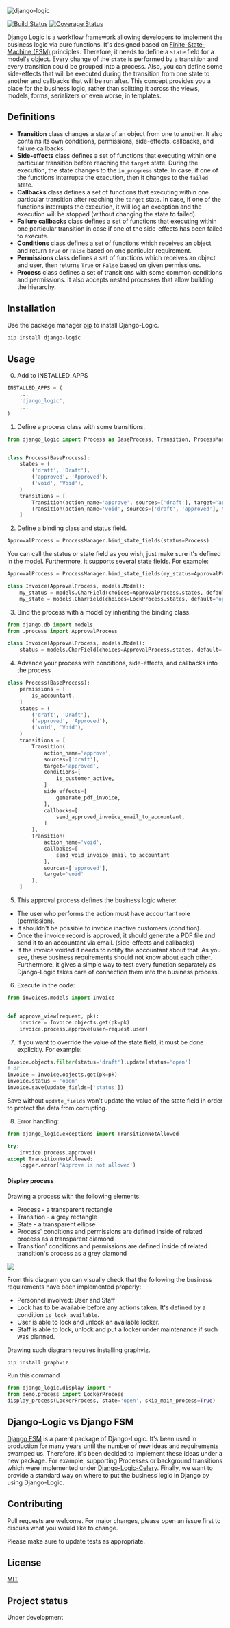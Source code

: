 ![django-logic](https://user-images.githubusercontent.com/6745569/87846635-dabb1500-c903-11ea-9fae-f1960dd2f82d.png)

[![Build Status](https://travis-ci.org/Borderless360/django-logic.svg?branch=master)](https://travis-ci.org/Borderless360/django-logic) 
[![Coverage Status](https://coveralls.io/repos/github/Borderless360/django-logic/badge.svg?branch=master)](https://coveralls.io/github/Borderless360/django-logic?branch=master)
     
Django Logic is a workflow framework allowing developers to implement the business logic via pure functions. 
It's designed based on [Finite-State-Machine (FSM)](https://en.wikipedia.org/wiki/Finite-state_machine) principles. 
Therefore, it needs to define a `state` field for a model's object. Every change of the `state` is performed by a 
transition and every transition could be grouped into a process. Also, you can define some side-effects that will be
executed during the transition from one state to another and callbacks that will be run after. 
This concept provides you a place for the business logic, rather than splitting it across the views, models, forms, 
serializers or even worse, in templates. 

## Definitions 
- **Transition** class changes a state of an object from one to another. It also contains its own conditions,
 permissions, side-effects, callbacks, and failure callbacks. 
- **Side-effects** class defines a set of functions that executing within one particular transition
 before reaching the `target` state. During the execution, the state changes to the `in_progress` state.
 In case, if one of the functions interrupts the execution, then it changes to the `failed` state.
- **Callbacks** class defines a set of functions that executing within one particular transition
 after reaching the `target` state. In case, if one of the functions interrupts the execution, it will log
 an exception and the execution will be stopped (without changing the state to failed). 
- **Failure callbacks** class defines a set of functions that executing within one particular 
transition in case if one of the side-effects has been failed to execute. 
- **Conditions** class defines a set of functions which receives an object
 and return `True` or `False` based on one particular requirement.
- **Permissions** class defines a set of functions which receives an object and user, then returns `True` or 
`False` based on given permissions.
- **Process** class defines a set of transitions with some common conditions and permissions.
It also accepts nested processes that allow building the hierarchy.

## Installation

Use the package manager [pip](https://pip.pypa.io/en/stable/) to install Django-Logic.

```bash
pip install django-logic
```

## Usage
0. Add to INSTALLED_APPS
```python
INSTALLED_APPS = (
    ...
    'django_logic',
    ...
)
```
1. Define a process class with some transitions.
```python
from django_logic import Process as BaseProcess, Transition, ProcessManager


class Process(BaseProcess):
    states = (
        ('draft', 'Draft'),
        ('approved', 'Approved'),
        ('void', 'Void'),
    )
    transitions = [
        Transition(action_name='approve', sources=['draft'], target='approved'),
        Transition(action_name='void', sources=['draft', 'approved'], target='void'),
    ]
```
2. Define a binding class and status field. 
```python
ApprovalProcess = ProcessManager.bind_state_fields(status=Process)
```
You can call the status or state field as you wish, just make sure it's defined in the model. 
Furthermore, it supports several state fields. For example:  
```python
ApprovalProcess = ProcessManager.bind_state_fields(my_status=ApprovalProcess, my_state=LockProcess)

class Invoice(ApprovalProcess, models.Model):
    my_status = models.CharField(choices=ApprovalProcess.states, default='draft', max_length=16, blank=True)
    my_state = models.CharField(choices=LockProcess.states, default='open', max_length=16, blank=True)
```

3. Bind the process with a model by inheriting the binding class.
```python
from django.db import models
from .process import ApprovalProcess

class Invoice(ApprovalProcess, models.Model):
    status = models.CharField(choices=ApprovalProcess.states, default='draft', max_length=16, blank=True)
``` 

4. Advance your process with conditions, side-effects, and callbacks into the process
```python 
class Process(BaseProcess):
    permissions = [
        is_accountant, 
    ]
    states = (
        ('draft', 'Draft'),
        ('approved', 'Approved'),
        ('void', 'Void'),
    )
    transitions = [
        Transition(
            action_name='approve',
            sources=['draft'], 
            target='approved',
            conditions=[
                is_customer_active, 
            ]
            side_effects=[
                generate_pdf_invoice, 
            ],
            callbacks=[
                send_approved_invoice_email_to_accountant, 
            ]
        ),
        Transition(
            action_name='void', 
            callbakcs=[
                send_void_invoice_email_to_accountant
            ],
            sources=['approved'],
            target='void'
        ),
    ]
```

5. This approval process defines the business logic where:
- The user who performs the action must have accountant role (permission).
- It shouldn't be possible to invoice inactive customers (condition). 
- Once the invoice record is approved, it should generate a PDF file and send it to 
an accountant via email. (side-effects  and callbacks)
- If the invoice voided it needs to notify the accountant about that.
As you see, these business requirements should not know about each other. Furthermore, it gives a simple way 
to test every function separately as Django-Logic takes care of connection them into the business process.  

6. Execute in the code:
```python
from invoices.models import Invoice


def approve_view(request, pk):
    invoice = Invoice.objects.get(pk=pk)
    invoice.process.approve(user=request.user)
``` 

7. If you want to override the value of the state field, it must be done explicitly. For example: 
```python
Invoice.objects.filter(status='draft').update(status='open')
# or 
invoice = Invoice.objects.get(pk=pk)
invoice.status = 'open'
invoice.save(update_fields=['status'])
```
Save without `update_fields` won't update the value of the state field in order to protect the data from corrupting. 

8. Error handling:
```python 
from django_logic.exceptions import TransitionNotAllowed

try:
    invoice.process.approve()
except TransitionNotAllowed:
    logger.error('Approve is not allowed') 
```

#### Display process
Drawing a process with the following elements:
- Process - a transparent rectangle 
- Transition - a grey rectangle 
- State - a transparent ellipse 
- Process' conditions and permissions are defined inside of related process as a transparent diamond
- Transition' conditions and permissions are defined inside of related transition's process as a grey diamond
   
[![][diagram-img]][diagram-img]

From this diagram you can visually check that the following the business requirements have been implemented properly:
- Personnel involved: User and Staff
- Lock has to be available before any actions taken. It's  defined by a condition  `is_lock_available`. 
- User is able to lock and unlock an available locker. 
- Staff is able to lock, unlock and put a locker under maintenance if such was planned.  

Drawing such diagram requires installing graphviz.
```bash
pip install graphviz
``` 
Run this command
```python
from django_logic.display import * 
from demo.process import LockerProcess
display_process(LockerProcess, state='open', skip_main_process=True)
```

## Django-Logic vs Django FSM 
[Django FSM](https://github.com/viewflow/django-fsm) is a parent package of Django-Logic. 
It's been used in production for many years until the number of new ideas and requirements swamped us.
Therefore, it's been decided to implement these ideas under a new package. For example, supporting Processes or 
background transitions which were implemented under [Django-Logic-Celery](https://github.com/Borderless360/django-logic-celery).
Finally, we want to provide a standard way on where to put the business logic in Django by using Django-Logic. 

## Contributing
Pull requests are welcome. For major changes, please open an issue first to discuss what you would like to change.

Please make sure to update tests as appropriate.

## License
[MIT](https://choosealicense.com/licenses/mit/)

## Project status
Under development


[diagram-img]: https://user-images.githubusercontent.com/6745569/74101382-25c24680-4b74-11ea-8767-0eabd4f27ebc.png
